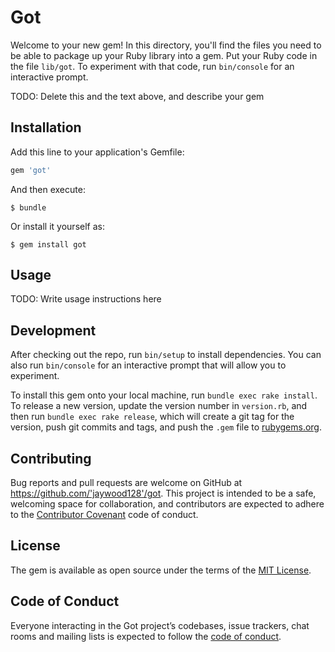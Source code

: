# Got

Welcome to your new gem! In this directory, you'll find the files you need to be able to package up your Ruby library into a gem. Put your Ruby code in the file `lib/got`. To experiment with that code, run `bin/console` for an interactive prompt.

TODO: Delete this and the text above, and describe your gem

## Installation

Add this line to your application's Gemfile:

```ruby
gem 'got'
```

And then execute:

    $ bundle

Or install it yourself as:

    $ gem install got

## Usage

TODO: Write usage instructions here

## Development

After checking out the repo, run `bin/setup` to install dependencies. You can also run `bin/console` for an interactive prompt that will allow you to experiment.

To install this gem onto your local machine, run `bundle exec rake install`. To release a new version, update the version number in `version.rb`, and then run `bundle exec rake release`, which will create a git tag for the version, push git commits and tags, and push the `.gem` file to [rubygems.org](https://rubygems.org).

## Contributing

Bug reports and pull requests are welcome on GitHub at https://github.com/'jaywood128'/got. This project is intended to be a safe, welcoming space for collaboration, and contributors are expected to adhere to the [Contributor Covenant](http://contributor-covenant.org) code of conduct.

## License

The gem is available as open source under the terms of the [MIT License](https://opensource.org/licenses/MIT).

## Code of Conduct

Everyone interacting in the Got project’s codebases, issue trackers, chat rooms and mailing lists is expected to follow the [code of conduct](https://github.com/'jaywood128'/got/blob/master/CODE_OF_CONDUCT.md).
